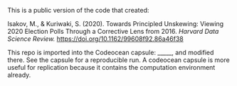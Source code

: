 
<!-- badges: start -->
<!-- badges: end -->

This is a public version of the code that created:


Isakov, M., & Kuriwaki, S. (2020). Towards Principled Unskewing: Viewing 2020 Election Polls Through a Corrective Lens from 2016. _Harvard Data Science Review._ <https://doi.org/10.1162/99608f92.86a46f38>



This repo is imported into the Codeocean capsule: _____, and modified there. See the capsule for a reproducible run.  A codeocean capsule is more useful for replication because it contains the computation environment already.


